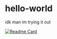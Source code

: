 # hello-world
idk man im trying it out 

[![Readme Card](https://github-readme-stats.vercel.app/api/pin/?username=amaanq&repo=hello-world)](https://github.com/amaanq/github-readme-stats)
